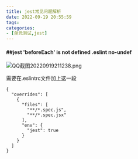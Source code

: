 ```yaml
---
title: jest常见问题解析
date: 2022-09-19 20:55:59
tags:
categories:
- [单元测试,jest]
---
```


#### ##jest 'beforeEach' is not defined .eslint no-undef

![QQ截图20220919211238.png](https://img1.imgtp.com/2022/09/19/mkE2sSaP.png)

需要在.eslintrc文件加上这一段

```
{
  "overrides": [
    {
      "files": [
        "**/*.spec.js",
        "**/*.spec.jsx"
      ],
      "env": {
        "jest": true
      }
    }
  ]
}
```

